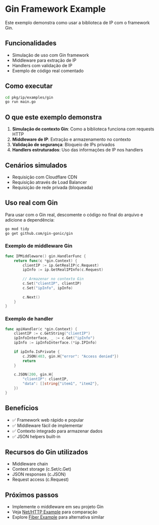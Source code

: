 # Gin Framework Example

Este exemplo demonstra como usar a biblioteca de IP com o framework Gin.

## Funcionalidades

- Simulação de uso com Gin framework
- Middleware para extração de IP
- Handlers com validação de IP
- Exemplo de código real comentado

## Como executar

```bash
cd pkg/ip/examples/gin
go run main.go
```

## O que este exemplo demonstra

1. **Simulação de contexto Gin**: Como a biblioteca funciona com requests HTTP
2. **Middleware de IP**: Extração e armazenamento no contexto
3. **Validação de segurança**: Bloqueio de IPs privados
4. **Handlers estruturados**: Uso das informações de IP nos handlers

## Cenários simulados

- Requisição com Cloudflare CDN
- Requisição através de Load Balancer
- Requisição de rede privada (bloqueada)

## Uso real com Gin

Para usar com o Gin real, descomente o código no final do arquivo e adicione a dependência:

```bash
go mod tidy
go get github.com/gin-gonic/gin
```

### Exemplo de middleware Gin

```go
func IPMiddleware() gin.HandlerFunc {
    return func(c *gin.Context) {
        clientIP := ip.GetRealIP(c.Request)
        ipInfo := ip.GetRealIPInfo(c.Request)
        
        // Armazenar no contexto Gin
        c.Set("clientIP", clientIP)
        c.Set("ipInfo", ipInfo)
        
        c.Next()
    }
}
```

### Exemplo de handler

```go
func apiHandler(c *gin.Context) {
    clientIP := c.GetString("clientIP")
    ipInfoInterface, _ := c.Get("ipInfo")
    ipInfo := ipInfoInterface.(*ip.IPInfo)
    
    if ipInfo.IsPrivate {
        c.JSON(403, gin.H{"error": "Access denied"})
        return
    }
    
    c.JSON(200, gin.H{
        "clientIP": clientIP,
        "data": []string{"item1", "item2"},
    })
}
```

## Benefícios

- ✅ Framework web rápido e popular
- ✅ Middleware fácil de implementar
- ✅ Contexto integrado para armazenar dados
- ✅ JSON helpers built-in

## Recursos do Gin utilizados

- Middleware chain
- Context storage (c.Set/c.Get)
- JSON responses (c.JSON)
- Request access (c.Request)

## Próximos passos

- Implemente o middleware em seu projeto Gin
- Veja [Net/HTTP Example](../nethttp/) para comparação
- Explore [Fiber Example](../fiber/) para alternativa similar

